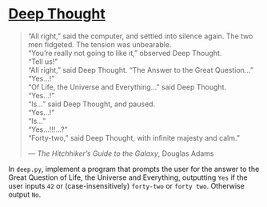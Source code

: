# [Deep Thought](https://cs50.harvard.edu/python/2022/psets/1/deep/#deep-thought)

> “All right,” said the computer, and settled into silence again. The two men fidgeted. The tension was unbearable.  
> “You’re really not going to like it,” observed Deep Thought.  
> “Tell us!”  
> “All right,” said Deep Thought. “The Answer to the Great Question…”  
> “Yes…!”  
> “Of Life, the Universe and Everything…” said Deep Thought.  
> “Yes…!”  
> “Is…” said Deep Thought, and paused.  
> “Yes…!”  
> “Is…”  
> “Yes…!!!…?”  
> “Forty-two,” said Deep Thought, with infinite majesty and calm.”
>
> — _The Hitchhiker’s Guide to the Galaxy_, Douglas Adams

In `deep.py`, implement a program that prompts the user for the answer to the Great Question of Life, the Universe and Everything, outputting `Yes` if the user inputs `42` or (case-insensitively) `forty-two` or `forty two`. Otherwise output `No`.
